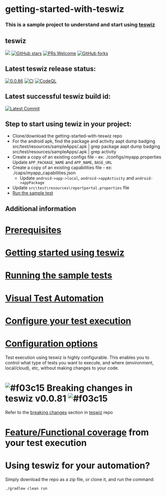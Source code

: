 # getting-started-with-teswiz
### This is a sample project to understand and start using [teswiz](https://github.com/znsio/teswiz)

## teswiz
[![](https://badges.frapsoft.com/os/v3/open-source.svg)](https://github.com/znsio/teswiz)
[![GitHub stars](https://img.shields.io/github/stars/znsio/teswiz.svg?style=flat)](https://github.com/znsio/teswiz/stargazers)
[ ![PRs Welcome](https://img.shields.io/badge/PRs-Welcome-brightgreen.svg?style=flat )](https://github.com/znsio/teswiz/pulls)
[![GitHub forks](https://img.shields.io/github/forks/znsio/teswiz.svg?style=social&label=Fork)](https://github.com/znsio/teswiz/network)

## Latest teswiz release status:
[![0.0.86](https://jitpack.io/v/znsio/teswiz.svg)](https://jitpack.io/#znsio/teswiz)
[![CI](https://github.com/znsio/teswiz/actions/workflows/Build_And_Run_Unit_Tests_CI.yml/badge.svg)](https://github.com/znsio/teswiz/actions/workflows/Build_And_Run_Unit_Tests_CI.yml)
[![CodeQL](https://github.com/znsio/teswiz/actions/workflows/codeql-analysis.yml/badge.svg)](https://github.com/znsio/teswiz/actions/workflows/codeql-analysis.yml)

## Latest successful teswiz build id:
[![Latest Commit](https://img.shields.io/badge/commit-64076a9e6c-blue.svg)](https://jitpack.io/#znsio/teswiz)

## Step to start using tewiz in your project:

* Clone/download the getting-started-with-teswiz repo
* For the android apk, find the package and activity
  aapt dump badging src/test/resources/sampleApps/<apkname>.apk | grep package
  aapt dump badging src/test/resources/sampleApps/<apkname>.apk | grep activity
* Create a copy of an existing configs file - ex: ./configs/myapp.properties
  Update `APP_PACKAGE_NAME` and `APP_NAME`, `BASE_URL`
* Create a copy of an existing capabilities file - ex: ./caps/myapp_capabilities.json
  * Update `android->app->local`, `android->appActivity` and `android->appPackage`
* Update `src\test\resources\reportportal.properties` file
* [Run the sample test](https://github.com/znsio/teswiz/blob/main/docs/SampleTests-README.md) 

## Additional information

# [Prerequisites](https://github.com/znsio/teswiz/blob/main/docs/GettingStartedUsingTeswiz-README.md)

# [Getting started using teswiz](https://github.com/znsio/teswiz/blob/main/docs/GettingStartedUsingTeswiz-README.md)

# [Running the sample tests](https://github.com/znsio/teswiz/blob/main/docs/SampleTests-README.md)

# [Visual Test Automation](https://github.com/znsio/teswiz/blob/main/docs/RunningVisualTests-README.md)

# [Configure your test execution](https://github.com/znsio/teswiz/blob/main/docs/ConfiguringTestExecution-README.md)

# [Configuration options](https://github.com/znsio/teswiz/blob/main/docs/ConfigurationParameters-README.md)
Test execution using teswiz is highly configurable. This enables you to control what type of tests you want to execute, and where (environment, local/cloud), etc, without making changes to your code.

# ![#f03c15](https://placehold.co/15x15/f03c15/f03c15.png) Breaking changes in teswiz v0.0.81 ![#f03c15](https://placehold.co/15x15/f03c15/f03c15.png)
Refer to the [breaking changes](https://github.com/znsio/teswiz/blob/main/docs/BreakingChanges-README.md) section in [teswiz](https://github.com/znsio/teswiz) repo

# [Feature/Functional coverage](https://github.com/znsio/teswiz/blob/main/docs/FeatureCoverage-README.md) from your test execution

# Using teswiz for your automation?

Simply download the repo as a zip file, or clone it, and run the command:

    ./gradlew clean run

